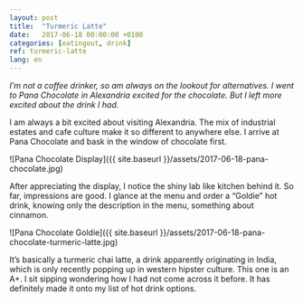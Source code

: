 ```yaml
---
layout: post
title:  "Turmeric Latte"
date:   2017-06-18 00:00:00 +0100
categories: [eatingout, drink]
ref: turmeric-latte
lang: en
---
```


*I’m not a coffee drinker, so am always on the lookout for alternatives. I went to Pana Chocolate in Alexandria excited for the chocolate. But I left more excited about the drink I had.*

I am always a bit excited about visiting Alexandria. The mix of industrial estates and cafe culture make it so different to anywhere else. I arrive at Pana Chocolate and bask in the window of chocolate first.

![Pana Chocolate Display]({{ site.baseurl }}/assets/2017-06-18-pana-chocolate.jpg)

After appreciating the display, I notice the shiny lab like kitchen behind it. So far, impressions are good. I glance at the menu and order a “Goldie” hot drink, knowing only the description in the menu, something about cinnamon.

![Pana Chocolate Goldie]({{ site.baseurl }}/assets/2017-06-18-pana-chocolate-turmeric-latte.jpg)

It’s basically a turmeric chai latte, a drink apparently originating in India, which is only recently popping up in western hipster culture. This one is an A+. I sit sipping wondering how I had not come across it before. It has definitely made it onto my list of hot drink options.
